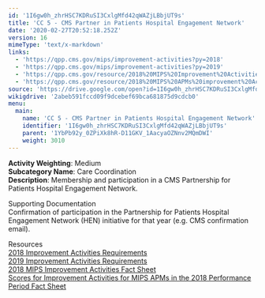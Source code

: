 ```yaml
---
id: '1I6gw0h_zhrHSC7KDRuSI3CxlgMfd42qWAZjLBbjUT9s'
title: 'CC 5 - CMS Partner in Patients Hospital Engagement Network'
date: '2020-02-27T20:52:18.252Z'
version: 16
mimeType: 'text/x-markdown'
links:
  - 'https://qpp.cms.gov/mips/improvement-activities?py=2018'
  - 'https://qpp.cms.gov/mips/improvement-activities?py=2019'
  - 'https://qpp.cms.gov/resource/2018%20MIPS%20Improvement%20Activities%20Fact%20Sheet'
  - 'https://qpp.cms.gov/resource/2018%20MIPS%20APMs%20improvement%20Activities%20scores%20fact%20sheet'
source: 'https://drive.google.com/open?id=1I6gw0h_zhrHSC7KDRuSI3CxlgMfd42qWAZjLBbjUT9s'
wikigdrive: '2abeb591fccd09f9dcebef69bca681875d9cdcb0'
menu:
  main:
    name: 'CC 5 - CMS Partner in Patients Hospital Engagement Network'
    identifier: '1I6gw0h_zhrHSC7KDRuSI3CxlgMfd42qWAZjLBbjUT9s'
    parent: '1YbPb92y_0ZPiXk8hR-D11GKV_1AacyaOZNnv2MQmDWI'
    weight: 3010
---
```





**Activity Weighting**: Medium  
**Subcategory Name**: Care Coordination  
**Description**: Membership and participation in a CMS Partnership for Patients Hospital Engagement Network.




Supporting Documentation  
Confirmation of participation in the Partnership for Patients Hospital Engagement Network (HEN) initiative for that year (e.g. CMS confirmation email).




Resources  
[2018 Improvement Activities Requirements](https://qpp.cms.gov/mips/improvement-activities?py=2018)  
[2019 Improvement Activities Requirements](https://qpp.cms.gov/mips/improvement-activities?py=2019)  
[2018 MIPS Improvement Activities Fact Sheet](https://qpp.cms.gov/resource/2018%20MIPS%20Improvement%20Activities%20Fact%20Sheet)  
[Scores for Improvement Activities for MIPS APMs in the 2018 Performance Period Fact Sheet](https://qpp.cms.gov/resource/2018%20MIPS%20APMs%20improvement%20Activities%20scores%20fact%20sheet)
